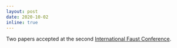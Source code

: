 ```yaml
---
layout: post
date: 2020-10-02
inline: true
---
```


Two papers accepted at the second [International Faust Conference](https://ifc20.sciencesconf.org/).
